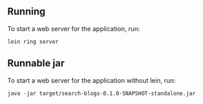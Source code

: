 ## Running

To start a web server for the application, run:

    lein ring server

## Runnable jar

To start a web server for the application without lein, run:

    java -jar target/search-blogs-0.1.0-SNAPSHOT-standalone.jar
